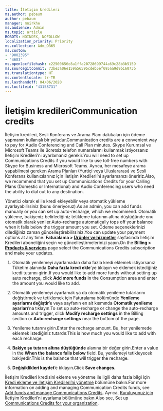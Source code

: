 ```yaml
---
title: İletişim kredileri
ms.author: pebaum
author: pebaum
manager: mnirkhe
ms.audience: Admin
ms.topic: article
ROBOTS: NOINDEX, NOFOLLOW
localization_priority: Priority
ms.collection: Adm_O365
ms.custom:
- "9002395"
- "4683"
ms.openlocfilehash: c22500656e8a1ffa20728699744a69c28b3b5159
ms.sourcegitcommit: 73be3a06e159a56595cdeb5ef095aa9d9b16073b
ms.translationtype: HT
ms.contentlocale: tr-TR
ms.lasthandoff: 04/06/2020
ms.locfileid: "43158731"
---
```

# <a name="communication-credits"></a><span data-ttu-id="e78ac-102">İletişim kredileri</span><span class="sxs-lookup"><span data-stu-id="e78ac-102">Communication credits</span></span>

<span data-ttu-id="e78ac-103">İletişim kredileri, Sesli Konferans ve Arama Planı dakikaları için ödeme yapmanın kullanışlı bir yoludur.</span><span class="sxs-lookup"><span data-stu-id="e78ac-103">Communication credits are a convenient way to pay for Audio Conferencing and Call Plan minutes.</span></span>  <span data-ttu-id="e78ac-104">Skype Kurumsal ve Microsoft Teams ile ücretsiz telefon numaralarını kullanmak istiyorsanız İletişim Kredileri’ni ayarlamanız gerekir.</span><span class="sxs-lookup"><span data-stu-id="e78ac-104">You will need to set up Communications Credits if you would like to use toll-free numbers with Skype for Business and Microsoft Teams.</span></span>  <span data-ttu-id="e78ac-105">Ayrıca, her mesafeye arama yapabilmesi gereken Arama Planları (Yurtiçi veya Uluslararası) ve Sesli Konferans kullanıcılarınız için İletişim Kredileri’ni ayarlamanızı öneririz.</span><span class="sxs-lookup"><span data-stu-id="e78ac-105">Also, we recommend that you set up Communications Credits for your Calling Plans (Domestic or International) and Audio Conferencing users who need the ability to dial out to any destination.</span></span>

<span data-ttu-id="e78ac-106">Yönetici olarak el ile kredi ekleyebilir veya otomatik yükleme ayarlayabilirsiniz (bunu öneriyoruz).</span><span class="sxs-lookup"><span data-stu-id="e78ac-106">As an admin, you can add funds manually or you can set up auto-recharge, which we recommend.</span></span>  <span data-ttu-id="e78ac-107">Otomatik yükleme, bakiyeniz belirlediğiniz tetikleme tutarının altına düştüğünde onu otomatik olarak yeniler.</span><span class="sxs-lookup"><span data-stu-id="e78ac-107">Auto-recharge automatically tops off your balance when it falls below the trigger amount you set.</span></span>  <span data-ttu-id="e78ac-108">Ödeme seçeneklerinizi dilediğiniz zaman güncelleştirebilirsiniz.</span><span class="sxs-lookup"><span data-stu-id="e78ac-108">You can update your payment options at any time.</span></span> <span data-ttu-id="e78ac-109">**Faturalama > [Ürünler ve hizmetler](https://go.microsoft.com/fwlink/p/?linkid=842054)** sayfasında İletişim Kredileri aboneliğini seçin ve güncelleştirmelerinizi yapın.</span><span class="sxs-lookup"><span data-stu-id="e78ac-109">On the **Billing > [Products & services](https://go.microsoft.com/fwlink/p/?linkid=842054)** page select the Communications Credits subscription and make your updates.</span></span>

1. <span data-ttu-id="e78ac-110">Otomatik yenilemeyi ayarlamadan daha fazla kredi eklemek istiyorsanız Tüketim alanında **Daha fazla kredi ekle**’ye tıklayın ve eklemek istediğiniz kredi tutarını girin.</span><span class="sxs-lookup"><span data-stu-id="e78ac-110">If you would like to add more funds without setting up auto recharge, click **Add more funds** in the Consumption area and enter the amount you would like to add.</span></span>

2. <span data-ttu-id="e78ac-111">Otomatik yenilemeyi ayarlamak ya da otomatik yenileme tutarlarını değiştirmek ve tetiklemek için Faturalama bölümünde **Yenileme ayarlarını değiştir**’e veya sayfanın en alt kısmında **Otomatik yenileme ayarları**’na tıklayın.</span><span class="sxs-lookup"><span data-stu-id="e78ac-111">To set up auto-recharge or change the auto-recharge amounts and trigger, click **Modify recharge settings** in the Billing section or **Auto recharge settings** near the bottom of the page.</span></span>  

3. <span data-ttu-id="e78ac-112">Yenileme tutarını girin.</span><span class="sxs-lookup"><span data-stu-id="e78ac-112">Enter the recharge amount.</span></span>  <span data-ttu-id="e78ac-113">Bu, her yenilemede eklemek istediğiniz tutardır.</span><span class="sxs-lookup"><span data-stu-id="e78ac-113">This is how much you would like to add with each recharge.</span></span>  

4. <span data-ttu-id="e78ac-114">**Bakiye şu tutarın altına düştüğünde** alanına bir değer girin.</span><span class="sxs-lookup"><span data-stu-id="e78ac-114">Enter a value in the **When the balance falls below** field.</span></span>  <span data-ttu-id="e78ac-115">Bu, yenilemeyi tetikleyecek bakiyedir.</span><span class="sxs-lookup"><span data-stu-id="e78ac-115">This is the balance that will trigger the recharge.</span></span>

5. <span data-ttu-id="e78ac-116">**Değişiklikleri kaydet**’e tıklayın.</span><span class="sxs-lookup"><span data-stu-id="e78ac-116">Click **Save changes**.</span></span>

<span data-ttu-id="e78ac-117">İletişim Kredileri kredisini ekleme ve yönetme ile ilgili daha fazla bilgi için [Kredi ekleme ve İletişim Kredileri’ni yönetme](https://docs.microsoft.com/microsoftteams/add-funds-and-manage-communications-credits) bölümüne bakın.</span><span class="sxs-lookup"><span data-stu-id="e78ac-117">For more information on adding and managing Communication Credits funds, see [Add funds and manage Communications Credits](https://docs.microsoft.com/microsoftteams/add-funds-and-manage-communications-credits).</span></span> <span data-ttu-id="e78ac-118">Ayrıca, [Kuruluşunuz için İletişim Kredileri’ni ayarlama](https://docs.microsoft.com/microsoftteams/set-up-communications-credits-for-your-organization) bölümüne bakın.</span><span class="sxs-lookup"><span data-stu-id="e78ac-118">Also see, [Set up Communications Credits for your organization](https://docs.microsoft.com/microsoftteams/set-up-communications-credits-for-your-organization).</span></span>
